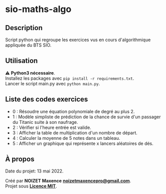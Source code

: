 # sio-maths-algo

## Description

Script python qui regroupe les exercices vus en cours d'algorithmique appliquée du BTS SIO.

## Utilisation

:warning: **Python3 nécessaire**.\
Installez les packages avec `pip install -r requirements.txt`.\
Lancer le script main.py avec `python main.py`.

## Liste des codes exercices

- 0 : Résoudre une équation polynomiale de degré au plus 2.
- 1 : Modèle simpliste de prédiction de la chance de survie d'un passager du Titanic suite à son naufrage.
- 2 : Vérifier si l'heure entrée est valide.
- 3 : Afficher la table de multiplication d'un nombre de départ.
- 4 : Calculer la moyenne de 5 notes dans un tableau.
- 5 : Afficher un graphique qui représente x lancers aléatoires de dés.

## À propos

Date du projet: 13 mai 2022.

Créé par **NOIZET Maxence** **<noizetmaxencepro@gmail.com>**.\
Projet sous **[Licence MIT](https://opensource.org/licenses/MIT)**.
